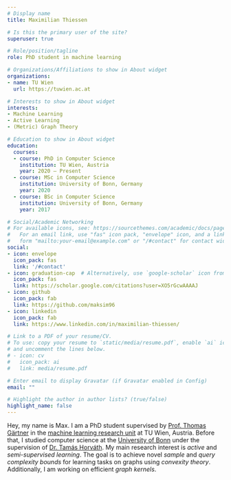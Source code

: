 ```yaml
---
# Display name
title: Maximilian Thiessen

# Is this the primary user of the site?
superuser: true

# Role/position/tagline
role: PhD student in machine learning

# Organizations/Affiliations to show in About widget
organizations:
- name: TU Wien
  url: https://tuwien.ac.at

# Interests to show in About widget
interests:
- Machine Learning 
- Active Learning
- (Metric) Graph Theory

# Education to show in About widget
education:
  courses:
  - course: PhD in Computer Science
    institution: TU Wien, Austria
    year: 2020 — Present
  - course: MSc in Computer Science
    institution: University of Bonn, Germany
    year: 2020
  - course: BSc in Computer Science
    institution: University of Bonn, Germany
    year: 2017

# Social/Academic Networking
# For available icons, see: https://sourcethemes.com/academic/docs/page-builder/#icons
#   For an email link, use "fas" icon pack, "envelope" icon, and a link in the
#   form "mailto:your-email@example.com" or "/#contact" for contact widget.
social:
- icon: envelope
  icon_pack: fas
  link: '/#contact'
- icon: graduation-cap  # Alternatively, use `google-scholar` icon from `ai` icon pack
  icon_pack: fas
  link: https://scholar.google.com/citations?user=XO5rGcwAAAAJ
- icon: github
  icon_pack: fab
  link: https://github.com/maksim96
- icon: linkedin
  icon_pack: fab
  link: https://www.linkedin.com/in/maximilian-thiessen/

# Link to a PDF of your resume/CV.
# To use: copy your resume to `static/media/resume.pdf`, enable `ai` icons in `params.toml`, 
# and uncomment the lines below.
# - icon: cv
#   icon_pack: ai
#   link: media/resume.pdf

# Enter email to display Gravatar (if Gravatar enabled in Config)
email: ""

# Highlight the author in author lists? (true/false)
highlight_name: false
---
```

Hey, my name is Max. I am a PhD student supervised by [Prof. Thomas Gärtner](https://thomasgaertner.org/) in the [machine learning research unit](https://ml-tuw.github.io/) at TU Wien, Austria. Before that, I studied computer science at the [University of Bonn](https://mlai.cs.uni-bonn.de/) under the supervision of [Dr. Tamás Horváth](https://mlai.cs.uni-bonn.de/people/tamas-horvath). My main research interest is *active* and *semi-supervised learning*. The goal is to achieve novel *sample* and *query complexity bounds* for learning tasks on graphs using *convexity theory*. Additionally, I am working on efficient *graph kernels*.